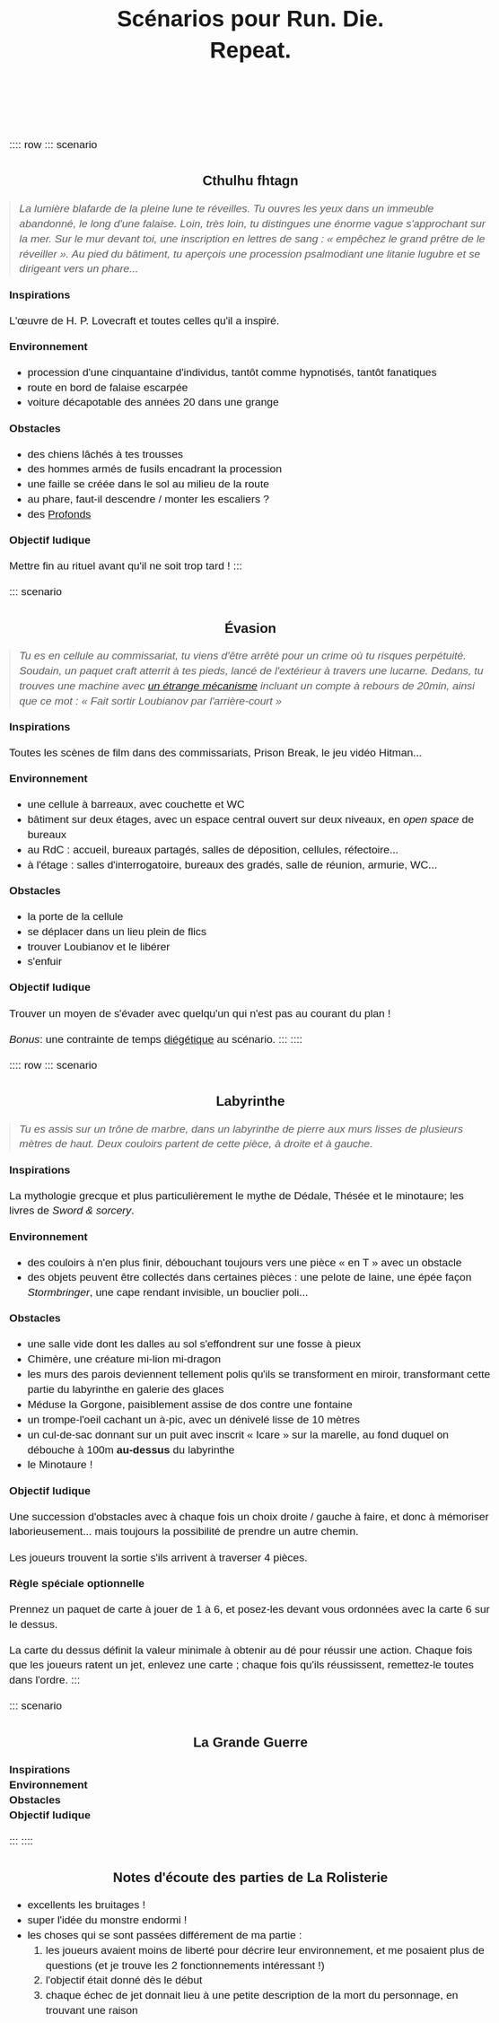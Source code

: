 # Scénarios pour Run. Die. Repeat.
:::: row
::: scenario
## Cthulhu fhtagn
> La lumière blafarde de la pleine lune te réveilles.
> Tu ouvres les yeux dans un immeuble abandonné, le long d'une falaise.
> Loin, très loin, tu distingues une énorme vague s'approchant sur la mer.
> Sur le mur devant toi, une inscription en lettres de sang :
> « empêchez le grand prêtre de le réveiller ».
> Au pied du bâtiment, tu aperçois une procession psalmodiant une litanie lugubre et se dirigeant vers un phare...
### Inspirations
L'œuvre de H. P. Lovecraft et toutes celles qu'il a inspiré.
### Environnement
- procession d'une cinquantaine d'individus, tantôt comme hypnotisés, tantôt fanatiques
- route en bord de falaise escarpée
- voiture décapotable des années 20 dans une grange
### Obstacles
- des chiens lâchés à tes trousses
- des hommes armés de fusils encadrant la procession
- une faille se créée dans le sol au milieu de la route
- au phare, faut-il descendre / monter les escaliers ?
- des [Profonds](https://fr.wikipedia.org/wiki/Ceux_des_profondeurs)
### Objectif ludique
Mettre fin au rituel avant qu'il ne soit trop tard !
:::

::: scenario
## Évasion
> Tu es en cellule au commissariat, tu viens d'être arrêté pour un crime où tu risques perpétuité.
> Soudain, un paquet craft atterrit à tes pieds, lancé de l'extérieur à travers une lucarne.
> Dedans, tu trouves une machine avec [un étrange mécanisme](convecteur-temporel.jpg)
> incluant un compte à rebours de 20min, ainsi que ce mot : « Fait sortir Loubianov par l'arrière-court »
### Inspirations
Toutes les scènes de film dans des commissariats, Prison Break, le jeu vidéo Hitman...
### Environnement
- une cellule à barreaux, avec couchette et WC
- bâtiment sur deux étages, avec un espace central ouvert sur deux niveaux, en _open space_ de bureaux
- au RdC : accueil, bureaux partagés, salles de déposition, cellules, réfectoire...
- à l'étage : salles d'interrogatoire, bureaux des gradés, salle de réunion, armurie, WC...
### Obstacles
- la porte de la cellule
- se déplacer dans un lieu plein de flics
- trouver Loubianov et le libérer
- s'enfuir
### Objectif ludique
Trouver un moyen de s'évader avec quelqu'un qui n'est pas au courant du plan !

_Bonus_: une contrainte de temps [diégétique](https://fr.wiktionary.org/wiki/di%C3%A9g%C3%A9tique) au scénario.
:::
::::

:::: row
::: scenario
## Labyrinthe
> Tu es assis sur un trône de marbre, dans un labyrinthe de pierre aux murs lisses de plusieurs mètres de haut.
> Deux couloirs partent de cette pièce, à droite et à gauche.
### Inspirations
La mythologie grecque et plus particulièrement le mythe de Dédale, Thésée et le minotaure; les livres de _Sword & sorcery_.
### Environnement
- des couloirs à n'en plus finir, débouchant toujours vers une pièce « en T » avec un obstacle
- des objets peuvent être collectés dans certaines pièces : une pelote de laine,une épée façon _Stormbringer_, une cape rendant invisible, un bouclier poli...
### Obstacles
- une salle vide dont les dalles au sol s'effondrent sur une fosse à pieux
- Chimère, une créature mi-lion mi-dragon
- les murs des parois deviennent tellement polis qu'ils se transforment en miroir,
transformant cette partie du labyrinthe en galerie des glaces
- Méduse la Gorgone, paisiblement assise de dos contre une fontaine
- un trompe-l'oeil cachant un à-pic, avec un dénivelé lisse de 10 mètres
- un cul-de-sac donnant sur un puit avec inscrit « Icare » sur la marelle,
au fond duquel on débouche à 100m **au-dessus** du labyrinthe
- le Minotaure !
### Objectif ludique
Une succession d'obstacles avec à chaque fois un choix droite / gauche à faire,
et donc à mémoriser laborieusement... mais toujours la possibilité de prendre un autre chemin.

Les joueurs trouvent la sortie s'ils arrivent à traverser 4 pièces.
### Règle spéciale optionnelle
Prennez un paquet de carte à jouer de 1 à 6,
et posez-les devant vous ordonnées avec la carte 6 sur le dessus.

La carte du dessus définit la valeur minimale à obtenir au dé pour réussir une action.
Chaque fois que les joueurs ratent un jet, enlevez une carte ;
chaque fois qu'ils réussissent, remettez-le toutes dans l'ordre.
:::

::: scenario
## La Grande Guerre
> 
### Inspirations
### Environnement
### Obstacles
### Objectif ludique
:::
::::

## Notes d'écoute des parties de La Rolisterie
- excellents les bruitages !
- super l'idée du monstre endormi !
- les choses qui se sont passées différement de ma partie :
  1. les joueurs avaient moins de liberté pour décrire leur environnement, et me posaient plus de questions
  (et je trouve les 2 fonctionnements intéressant !)
  2. l'objectif était donné dès le début
  3. chaque échec de jet donnait lieu à une petite description de la mort du personnage, en trouvant une raison


<style type="text/css">
body {
  max-width: 60rem;
  margin: 0 auto;
  font-family: Calibri,Arial,sans-serif;
  font-size: 1.2rem;
  line-height: 1.4;
}
blockquote { font-style: italic; border-left: 2px solid #eee; margin-left: 0; padding-left: 1rem; }
h1 { font-size: 2.5rem; text-align: center; margin: 8rem; }
h2 { font-size: 1.5rem; text-align: center; }
h3 { font-size: 1.2rem; margin: 0; }
.row { display: flex; }
.scenario { flex: 1; margin-bottom: 5rem; }
@media print {
  h1 { font-size: 2rem; margin: 1rem auto; }
  p, ul { margin-top: 0; }
  body { font-size: 1rem; }
}
</style>
